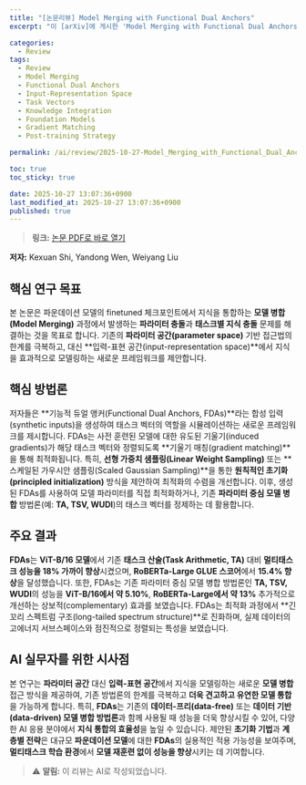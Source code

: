 ```yaml
---
title: "[논문리뷰] Model Merging with Functional Dual Anchors"
excerpt: "이 [arXiv]에 게시한 'Model Merging with Functional Dual Anchors' 논문에 대한 자세한 리뷰입니다."

categories:
  - Review
tags:
  - Review
  - Model Merging
  - Functional Dual Anchors
  - Input-Representation Space
  - Task Vectors
  - Knowledge Integration
  - Foundation Models
  - Gradient Matching
  - Post-training Strategy

permalink: /ai/review/2025-10-27-Model_Merging_with_Functional_Dual_Anchors/

toc: true
toc_sticky: true

date: 2025-10-27 13:07:36+0900
last_modified_at: 2025-10-27 13:07:36+0900
published: true
---
```

> **링크:** [논문 PDF로 바로 열기](https://arxiv.org/abs/2510.21223)

**저자:** Kexuan Shi, Yandong Wen, Weiyang Liu



## 핵심 연구 목표
본 논문은 파운데이션 모델의 finetuned 체크포인트에서 지식을 통합하는 **모델 병합(Model Merging)** 과정에서 발생하는 **파라미터 충돌**과 **태스크별 지식 충돌** 문제를 해결하는 것을 목표로 합니다. 기존의 **파라미터 공간(parameter space)** 기반 접근법의 한계를 극복하고, 대신 **입력-표현 공간(input-representation space)**에서 지식을 효과적으로 모델링하는 새로운 프레임워크를 제안합니다.

## 핵심 방법론
저자들은 **기능적 듀얼 앵커(Functional Dual Anchors, FDAs)**라는 합성 입력(synthetic inputs)을 생성하여 태스크 벡터의 역할을 시뮬레이션하는 새로운 프레임워크를 제시합니다. FDAs는 사전 훈련된 모델에 대한 유도된 기울기(induced gradients)가 해당 태스크 벡터와 정렬되도록 **기울기 매칭(gradient matching)**을 통해 최적화됩니다. 특히, **선형 가중치 샘플링(Linear Weight Sampling)** 또는 **스케일된 가우시안 샘플링(Scaled Gaussian Sampling)**을 통한 **원칙적인 초기화(principled initialization)** 방식을 제안하여 최적화의 수렴을 개선합니다. 이후, 생성된 FDAs를 사용하여 모델 파라미터를 직접 최적화하거나, 기존 **파라미터 중심 모델 병합** 방법론(예: **TA, TSV, WUDI**)의 태스크 벡터를 정제하는 데 활용합니다.

## 주요 결과
**FDAs**는 **ViT-B/16 모델**에서 기존 **태스크 산술(Task Arithmetic, TA)** 대비 **멀티태스크 성능을 18% 가까이 향상**시켰으며, **RoBERTa-Large GLUE 스코어**에서 **15.4% 향상**을 달성했습니다. 또한, FDAs는 기존 파라미터 중심 모델 병합 방법론인 **TA, TSV, WUDI**의 성능을 **ViT-B/16에서 약 5.10%**, **RoBERTa-Large에서 약 13%** 추가적으로 개선하는 상보적(complementary) 효과를 보였습니다. FDAs는 최적화 과정에서 **긴 꼬리 스펙트럼 구조(long-tailed spectrum structure)**로 진화하며, 실제 데이터의 고에너지 서브스페이스와 점진적으로 정렬되는 특성을 보였습니다.

## AI 실무자를 위한 시사점
본 연구는 **파라미터 공간** 대신 **입력-표현 공간**에서 지식을 모델링하는 새로운 **모델 병합** 접근 방식을 제공하여, 기존 방법론의 한계를 극복하고 **더욱 견고하고 유연한 모델 통합**을 가능하게 합니다. 특히, **FDAs**는 기존의 **데이터-프리(data-free)** 또는 **데이터 기반(data-driven) 모델 병합 방법론**과 함께 사용될 때 성능을 더욱 향상시킬 수 있어, 다양한 AI 응용 분야에서 **지식 통합의 효율성**을 높일 수 있습니다. 제안된 **초기화 기법**과 **계층별 전략**은 대규모 **파운데이션 모델**에 대한 **FDAs**의 실용적인 적용 가능성을 보여주며, **멀티태스크 학습 환경**에서 **모델 재훈련 없이 성능을 향상**시키는 데 기여합니다.

> ⚠️ **알림:** 이 리뷰는 AI로 작성되었습니다.